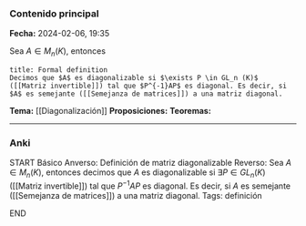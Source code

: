 ### Contenido principal

**Fecha:** 2024-02-06, 19:35

Sea $A \in M_n (K)$, entonces

```ad-formal
title: Formal definition
Decimos que $A$ es diagonalizable si $\exists P \in GL_n (K)$ ([[Matriz invertible]]) tal que $P^{-1}AP$ es diagonal. Es decir, si $A$ es semejante ([[Semejanza de matrices]]) a una matriz diagonal.
```

**Tema:** [[Diagonalización]]
**Proposiciones:**
**Teoremas:**

---
### Anki

START
Básico
Anverso: Definición de matriz diagonalizable
Reverso: Sea $A \in M_n (K)$, entonces decimos que $A$ es diagonalizable si $\exists P \in GL_n (K)$ ([[Matriz invertible]]) tal que $P^{-1}AP$ es diagonal. Es decir, si $A$ es semejante ([[Semejanza de matrices]]) a una matriz diagonal.
Tags: definición
<!--ID: 1707247432377-->
END